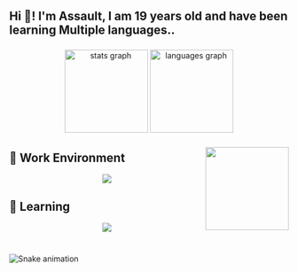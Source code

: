 <h2 align="left">Hi 👋! I'm Assault, I am 19 years old and have been learning Multiple languages..</h2>

###

<div align="center">
  <img src="https://github-readme-stats.vercel.app/api?username=assault6x&hide_title=false&hide_rank=false&show_icons=true&include_all_commits=true&count_private=true&disable_animations=false&theme=graywhite&locale=en&hide_border=false" height="150" alt="stats graph"  />
  <img src="https://github-readme-stats.vercel.app/api/top-langs?username=assault6x&locale=en&hide_title=false&layout=compact&card_width=320&langs_count=5&theme=graywhite&hide_border=false" height="150" alt="languages graph"  />
</div>

###

<img align="right" height="150" src="https://files.catbox.moe/se6nyr.gif"  />

###

## 💼 Work Environment
<p align="center">
  <a href="https://skillicons.dev">
    <img src="https://skillicons.dev/icons?i=windows,vscode,visualstudio,kali,arch" />
  </a>

## 📜 Learning

<p align="center">
  <a href="https://skillicons.dev">
    <img src="https://skillicons.dev/icons?i=html,lua,dotnet,cs,py,arch,cpp,js" />
  </a>

###

<br clear="both">

<img src="https://raw.githubusercontent.com/maurodesouza/maurodesouza/output/snake.svg" alt="Snake animation" />

###
